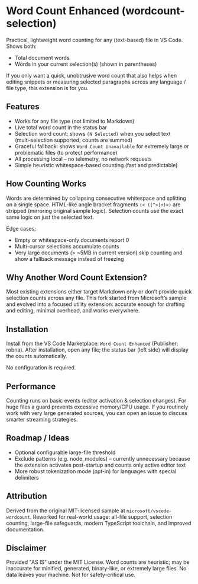 # Word Count Enhanced (wordcount-selection)

Practical, lightweight word counting for any (text-based) file in VS Code. Shows both:

* Total document words
* Words in your current selection(s) (shown in parentheses)

If you only want a quick, unobtrusive word count that also helps when editing snippets or measuring selected paragraphs across any language / file type, this extension is for you.

## Features

* Works for any file type (not limited to Markdown)
* Live total word count in the status bar
* Selection word count: shows `(N Selected)` when you select text (multi‑selection supported; counts are summed)
* Graceful fallback: shows `Word Count Unavailable` for extremely large or problematic files (to protect performance)
* All processing local – no telemetry, no network requests
* Simple heuristic whitespace-based counting (fast and predictable)

## How Counting Works

Words are determined by collapsing consecutive whitespace and splitting on a single space. HTML-like angle bracket fragments `(< ([^>]+)<)` are stripped (mirroring original sample logic). Selection counts use the exact same logic on just the selected text.

Edge cases:
* Empty or whitespace-only documents report 0
* Multi-cursor selections accumulate counts
* Very large documents (> ~5MB in current version) skip counting and show a fallback message instead of freezing

## Why Another Word Count Extension?

Most existing extensions either target Markdown only or don’t provide quick selection counts across any file. This fork started from Microsoft’s sample and evolved into a focused utility extension: accurate enough for drafting and editing, minimal overhead, and works everywhere.

## Installation

Install from the VS Code Marketplace: `Word Count Enhanced` (Publisher: robna). After installation, open any file; the status bar (left side) will display the counts automatically.

No configuration is required.

## Performance

Counting runs on basic events (editor activation & selection changes). For huge files a guard prevents excessive memory/CPU usage. If you routinely work with very large generated sources, you can open an issue to discuss smarter streaming strategies.

## Roadmap / Ideas

* Optional configurable large-file threshold
* Exclude patterns (e.g. node_modules) – currently unnecessary because the extension activates post-startup and counts only active editor text
* More robust tokenization mode (opt-in) for languages with special delimiters

## Attribution

Derived from the original MIT-licensed sample at `microsoft/vscode-wordcount`. Reworked for real-world usage: all-file support, selection counting, large-file safeguards, modern TypeScript toolchain, and improved documentation.

## Disclaimer

Provided "AS IS" under the MIT License. Word counts are heuristic; may be inaccurate for minified, generated, binary-like, or extremely large files. No data leaves your machine. Not for safety-critical use.
